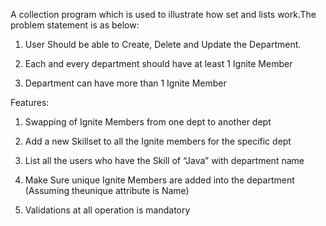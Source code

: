 A collection program which is used to illustrate how set and lists work.The problem statement is as below:

1) User Should be able to Create, Delete and Update the Department.

2) Each and every department should have at least 1 Ignite Member

3) Department can have more than 1 Ignite Member

Features:
1) Swapping of Ignite Members from one dept to another dept

2) Add a new Skillset to all the Ignite members for the specific dept

3) List all the users who have the Skill of “Java” with department name

4) Make Sure unique Ignite Members are added into the department (Assuming theunique attribute is Name)

5) Validations at all operation is mandatory
